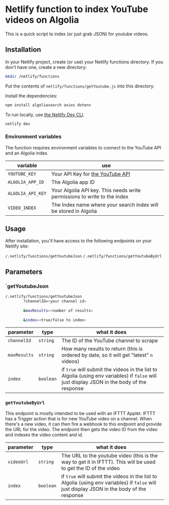 # Netlify function to index YouTube videos on Algolia

This is a quick script to index (or just grab JSON) for youtube videos.

## Installation

In your Netlify project, create (or use) your Netlify functions directory. If you don't have one, create a new directory:

```sh
mkdir /netlify/functions
```

Put the contents of `netlify/functions/getYoutube.js` into this directory.

Install the dependencies:

```sh
npm install algoliasearch axios dotenv
```

To run locally, use [the Netlify Dev CLI](https://www.netlify.com/products/dev/).

```sh
netlify dev
```

### Environment variables

The function requires environment variables to connect to the YouTube API and an Algolia index.

|variable|use|
|--------|---|
|`YOUTUBE_KEY`| Your API Key for [the YouTube API](https://developers.google.com/youtube/v3)|
|`ALGOLIA_APP_ID`| The Algolia app ID |
|`ALGOLIA_API_KEY`| Your Algolia API key. This needs write permissions to write to the index |
|`VIDEO_INDEX`| The Index name where your search index will be stored in Algolia |
 
## Usage

After installation, you'll have access to the following endpoints on your Netlify site:

`/.netlify/functions/getYoutubeJson`
`/.netlify/functions/getYoutubeByUrl`
## Parameters 

### `getYoutubeJson

```sh
/.netlify/functions/getYoutubeJson
        ?channelID=<your channel id>
        
        &maxResults=<number of results>
        
        &index=<true/false to index>
```

|parameter|type|what it does|
|---|----|---|
| `channelId` | `string` | The ID of the YouTube channel to scrape |
| `maxResults` | `string` | How many results to return (this is ordered by date, so it will get "latest" `n` videos) |
| `index` | `boolean` | if `true` will submit the videos in the list to Algolia (using env variables) if `false` will just display JSON in the body of the response

### `getYoutubeByUrl`

This endpoint is mostly intended to be used with an IFTTT Applet. IFTTT has a Trigger action that is for new YouTube video on a channel. When there's a new video, it can then fire a webhook to this endpoint and provide the URL for the video. The endpoint then gets the video ID from the video and indexes the video content and id.

|parameter|type|what it does|
|-------|----|------|
|`videoUrl` | `string` | The URL to the youtube video (this is the way to get it in IFTTT). This will be used to get the ID of the video|
| `index` | `boolean` | if `true` will submit the videos in the list to Algolia (using env variables) if `false` will just display JSON in the body of the response |
